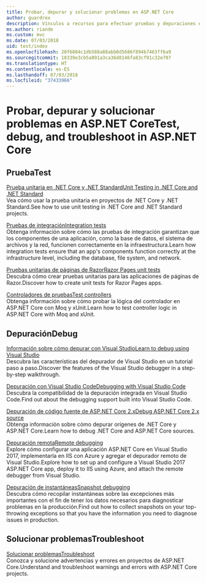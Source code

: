 ```yaml
---
title: Probar, depurar y solucionar problemas en ASP.NET Core
author: guardrex
description: Vínculos a recursos para efectuar pruebas y depuraciones en aplicaciones de ASP.NET Core.
ms.author: riande
ms.custom: mvc
ms.date: 07/03/2018
uid: test/index
ms.openlocfilehash: 20f6804c1db588a88abb0d5686f894b7463ff6a9
ms.sourcegitcommit: 18339e3cb5a891a3ca36d8146fa83cf91c32e707
ms.translationtype: HT
ms.contentlocale: es-ES
ms.lasthandoff: 07/03/2018
ms.locfileid: "37433966"
---
```

# <a name="test-debug-and-troubleshoot-in-aspnet-core"></a><span data-ttu-id="0c6c9-103">Probar, depurar y solucionar problemas en ASP.NET Core</span><span class="sxs-lookup"><span data-stu-id="0c6c9-103">Test, debug, and troubleshoot in ASP.NET Core</span></span>

## <a name="test"></a><span data-ttu-id="0c6c9-104">Prueba</span><span class="sxs-lookup"><span data-stu-id="0c6c9-104">Test</span></span>

[<span data-ttu-id="0c6c9-105">Prueba unitaria en .NET Core y .NET Standard</span><span class="sxs-lookup"><span data-stu-id="0c6c9-105">Unit Testing in .NET Core and .NET Standard</span></span>](/dotnet/articles/core/testing/)  
<span data-ttu-id="0c6c9-106">Vea cómo usar la prueba unitaria en proyectos de .NET Core y .NET Standard.</span><span class="sxs-lookup"><span data-stu-id="0c6c9-106">See how to use unit testing in .NET Core and .NET Standard projects.</span></span>

[<span data-ttu-id="0c6c9-107">Pruebas de integración</span><span class="sxs-lookup"><span data-stu-id="0c6c9-107">Integration tests</span></span>](xref:test/integration-tests)  
<span data-ttu-id="0c6c9-108">Obtenga información sobre cómo las pruebas de integración garantizan que los componentes de una aplicación, como la base de datos, el sistema de archivos y la red, funcionen correctamente en la infraestructura.</span><span class="sxs-lookup"><span data-stu-id="0c6c9-108">Learn how integration tests ensure that an app's components function correctly at the infrastructure level, including the database, file system, and network.</span></span>

[<span data-ttu-id="0c6c9-109">Pruebas unitarias de páginas de Razor</span><span class="sxs-lookup"><span data-stu-id="0c6c9-109">Razor Pages unit tests</span></span>](xref:test/razor-pages-tests)  
<span data-ttu-id="0c6c9-110">Descubra cómo crear pruebas unitarias para las aplicaciones de páginas de Razor.</span><span class="sxs-lookup"><span data-stu-id="0c6c9-110">Discover how to create unit tests for Razor Pages apps.</span></span>

[<span data-ttu-id="0c6c9-111">Controladores de pruebas</span><span class="sxs-lookup"><span data-stu-id="0c6c9-111">Test controllers</span></span>](xref:mvc/controllers/testing)  
<span data-ttu-id="0c6c9-112">Obtenga información sobre cómo probar la lógica del controlador en ASP.NET Core con Moq y xUnit.</span><span class="sxs-lookup"><span data-stu-id="0c6c9-112">Learn how to test controller logic in ASP.NET Core with Moq and xUnit.</span></span>

## <a name="debug"></a><span data-ttu-id="0c6c9-113">Depuración</span><span class="sxs-lookup"><span data-stu-id="0c6c9-113">Debug</span></span>

[<span data-ttu-id="0c6c9-114">Información sobre cómo depurar con Visual Studio</span><span class="sxs-lookup"><span data-stu-id="0c6c9-114">Learn to debug using Visual Studio</span></span>](/visualstudio/debugger/getting-started-with-the-debugger)  
<span data-ttu-id="0c6c9-115">Descubra las características del depurador de Visual Studio en un tutorial paso a paso.</span><span class="sxs-lookup"><span data-stu-id="0c6c9-115">Discover the features of the Visual Studio debugger in a step-by-step walkthrough.</span></span>

[<span data-ttu-id="0c6c9-116">Depuración con Visual Studio Code</span><span class="sxs-lookup"><span data-stu-id="0c6c9-116">Debugging with Visual Studio Code</span></span>](https://code.visualstudio.com/docs/editor/debugging)  
<span data-ttu-id="0c6c9-117">Descubra la compatibilidad de la depuración integrada en Visual Studio Code.</span><span class="sxs-lookup"><span data-stu-id="0c6c9-117">Find out about the debugging support built into Visual Studio Code.</span></span>

[<span data-ttu-id="0c6c9-118">Depuración de código fuente de ASP.NET Core 2.x</span><span class="sxs-lookup"><span data-stu-id="0c6c9-118">Debug ASP.NET Core 2.x source</span></span>](https://github.com/aspnet/Docs/issues/4155)  
<span data-ttu-id="0c6c9-119">Obtenga información sobre cómo depurar orígenes de .NET Core y ASP.NET Core.</span><span class="sxs-lookup"><span data-stu-id="0c6c9-119">Learn how to debug .NET Core and ASP.NET Core sources.</span></span>

[<span data-ttu-id="0c6c9-120">Depuración remota</span><span class="sxs-lookup"><span data-stu-id="0c6c9-120">Remote debugging</span></span>](/visualstudio/debugger/remote-debugging-azure)  
<span data-ttu-id="0c6c9-121">Explore cómo configurar una aplicación ASP.NET Core en Visual Studio 2017, implementarla en IIS con Azure y agregar el depurador remoto de Visual Studio.</span><span class="sxs-lookup"><span data-stu-id="0c6c9-121">Explore how to set up and configure a Visual Studio 2017 ASP.NET Core app, deploy it to IIS using Azure, and attach the remote debugger from Visual Studio.</span></span>

[<span data-ttu-id="0c6c9-122">Depuración de instantáneas</span><span class="sxs-lookup"><span data-stu-id="0c6c9-122">Snapshot debugging</span></span>](/azure/application-insights/app-insights-snapshot-debugger)  
<span data-ttu-id="0c6c9-123">Descubra cómo recopilar instantáneas sobre las excepciones más importantes con el fin de tener los datos necesarios para diagnosticar problemas en la producción.</span><span class="sxs-lookup"><span data-stu-id="0c6c9-123">Find out how to collect snapshots on your top-throwing exceptions so that you have the information you need to diagnose issues in production.</span></span>

## <a name="troubleshoot"></a><span data-ttu-id="0c6c9-124">Solucionar problemas</span><span class="sxs-lookup"><span data-stu-id="0c6c9-124">Troubleshoot</span></span>

[<span data-ttu-id="0c6c9-125">Solucionar problemas</span><span class="sxs-lookup"><span data-stu-id="0c6c9-125">Troubleshoot</span></span>](xref:test/troubleshoot)  
<span data-ttu-id="0c6c9-126">Conozca y solucione advertencias y errores en proyectos de ASP.NET Core.</span><span class="sxs-lookup"><span data-stu-id="0c6c9-126">Understand and troubleshoot warnings and errors with ASP.NET Core projects.</span></span>
